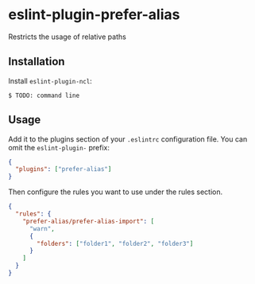 # eslint-plugin-prefer-alias

Restricts the usage of relative paths

## Installation

Install `eslint-plugin-ncl`:

```
$ TODO: command line
```

## Usage

Add it to the plugins section of your `.eslintrc` configuration file. You can omit the `eslint-plugin-` prefix:

```json
{
  "plugins": ["prefer-alias"]
}
```

Then configure the rules you want to use under the rules section.

```json
{
  "rules": {
    "prefer-alias/prefer-alias-import": [
      "warn",
      {
        "folders": ["folder1", "folder2", "folder3"]
      }
    ]
  }
}
```

